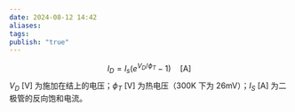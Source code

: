 ```yaml
---
date: 2024-08-12 14:42
aliases: 
tags: 
publish: "true"
---
```

$$
I_D=I_s(e^{V_{D}/\phi_{T}}-1) \quad \left[ \mathrm{A} \right]
$$
$V_{D}~ \left[ \mathrm{V} \right]$ 为施加在结上的电压；$\phi_{T}~ \left[ \mathrm{V} \right]$ 为热电压（300K 下为 26mV）；$I_S~ \left[ \mathrm{A} \right]$ 为二极管的反向饱和电流。